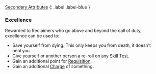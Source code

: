 [Secondary Attributes](Game/Core/Attributes#Secondary%20Attributes)
{: .label .label-blue }

### Excellence
Rewarded to Reclaimers who go above and beyond the call of duty, excellence can be used to:
* Save yourself from dying. This only keeps you from death, it doesn't heal you.
* Give yourself or another person a re-roll on any [Skill Test](Game/Core/Terminology#Skill%20Test).
* Gain an additional point for [Requisition](Game/Deployment#Requisition).
* Gain an additional [Charge](Game/Core/Blocks/Charges) of something.